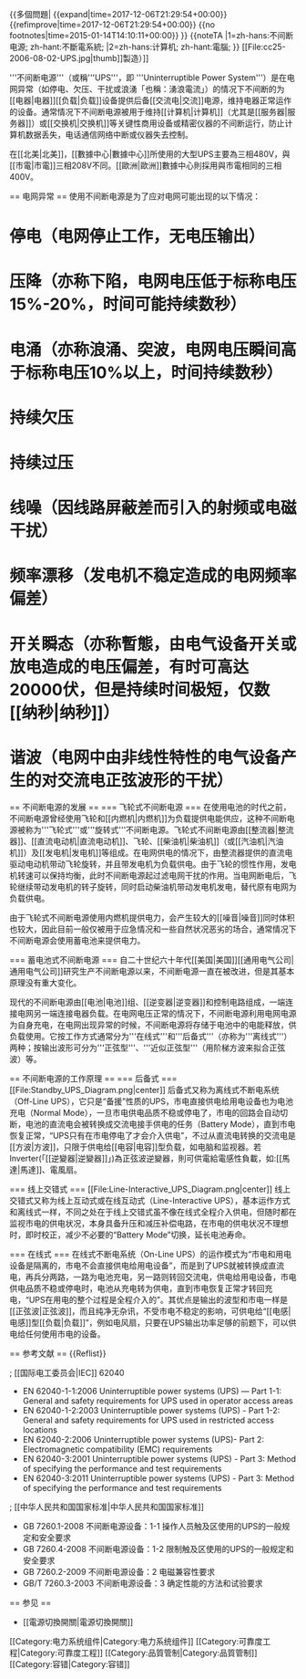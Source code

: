 {{多個問題|
{{expand|time=2017-12-06T21:29:54+00:00}}
{{refimprove|time=2017-12-06T21:29:54+00:00}}
{{no footnotes|time=2015-01-14T14:10:11+00:00}}
}}
{{noteTA
|1=zh-hans:不间断电源; zh-hant:不斷電系統;
|2=zh-hans:计算机; zh-hant:電腦;
}}
[[File:cc25-2006-08-02-UPS.jpg|thumb]]製造）]]

'''不间断电源'''（或稱'''UPS'''，即 '''Uninterruptible Power System'''）是在电网异常（如停电、欠压、干扰或浪湧「也稱：湧浪電流」）的情况下不间断的为[[电器|电器]][[负载|负载]]设备提供后备[[交流电|交流]]电源，维持电器正常运作的设备。通常情况下不间断电源被用于维持[[计算机|计算机]]（尤其是[[服务器|服务器]]）或[[交换机|交换机]]等关键性商用设备或精密仪器的不间断运行，防止计算机数据丢失，电话通信网络中断或仪器失去控制。

在[[北美|北美]]，[[數據中心|數據中心]]所使用的大型UPS主要為三相480V，與[[市電|市電]]三相208V不同。[[歐洲|歐洲]]數據中心則採用與市電相同的三相400V。

== 电网异常 ==
使用不间断电源是为了应对电网可能出现的以下情况：
# 停电（电网停止工作，无电压输出）
# 压降（亦称下陷，电网电压低于标称电压15%-20%，时间可能持续数秒）
# 电涌（亦称浪涌、突波，电网电压瞬间高于标称电压10%以上，时间持续数秒）
# 持续欠压
# 持续过压
# 线噪（因线路屏蔽差而引入的射频或电磁干扰）
# 频率漂移（发电机不稳定造成的电网频率偏差）
# 开关瞬态（亦称暫態，由电气设备开关或放电造成的电压偏差，有时可高达20000伏，但是持续时间极短，仅数[[纳秒|纳秒]]）
# 谐波（电网中由非线性特性的电气设备产生的对交流电正弦波形的干扰）

== 不间断电源的发展 ==
=== 飞轮式不间断电源 ===
在使用电池的时代之前，不间断电源曾经使用飞轮和[[内燃机|内燃机]]为负载提供电能供应，这种不间断电源被称为'''飞轮式'''或'''旋转式'''不间断电源。飞轮式不间断电源由[[整流器|整流器]]、[[直流电动机|直流电动机]]、飞轮、[[柴油机|柴油机]]（或[[汽油机|汽油机]]）及[[发电机|发电机]]等组成。在电网供电的情况下，由整流器提供的直流电驱动电动机带动飞轮旋转，并且带发电机为负载供电。由于飞轮的惯性作用，发电机转速可以保持均衡，此时不间断电源起过滤电网干扰的作用。当电网断电后，飞轮继续带动发电机的转子旋转，同时启动柴油机带动发电机发电，替代原有电网为负载供电。

由于飞轮式不间断电源使用内燃机提供电力，会产生较大的[[噪音|噪音]]同时体积也较大，因此目前一般仅被用于应急情况和一些自然状况恶劣的场合，通常情况下不间断电源会使用蓄电池来提供电力。

=== 蓄电池式不间断电源 ===
自二十世纪六十年代[[美国|美国]][[通用电气公司|通用电气公司]]研究生产不间断电源以来，不间断电源一直在被改进，但是其基本原理没有重大变化。

现代的不间断电源由[[电池|电池]]组、[[逆变器|逆变器]]和控制电路组成，一端连接电网另一端连接电器负载。在电网电压正常的情况下，不间断电源利用电网电源为自身充电，在电网出现异常的时候，不间断电源将存储于电池中的电能释放，供负载使用。它按工作方式通常分为'''在线式'''和'''后备式'''（亦称为'''离线式'''）两种；按输出波形可分为'''正弦型'''、'''近似正弦型'''（用阶梯方波来拟合正弦波）等。

== 不间断电源的工作原理 ==
=== 后备式 ===
[[File:Standby_UPS_Diagram.png|center]]
后备式又称为离线式不断电系统（Off-Line UPS），它只是“备援”性质的UPS，市电直接供电给用电设备也为电池充电（Normal Mode），一旦市电供电品质不稳或停电了，市电的回路会自动切断，电池的直流电会被转换成交流电接手供电的任务（Battery Mode），直到市电恢复正常，“UPS只有在市电停电了才会介入供电”，不过从直流电转换的交流电是[[方波|方波]]，只限于供电给[[电容|电容]]型负载，如电脑和监视器。若Inverter(「[[逆變器|逆變器]]」)為正弦波逆變器，則可供電給電感性負載，如:[[馬達|馬達]]、電風扇。

=== 线上交错式 ===
[[File:Line-Interactive_UPS_Diagram.png|center]]
线上交错式又称为线上互动式或在线互动式（Line-Interactive UPS），基本运作方式和离线式一样，不同之处在于线上交错式虽不像在线式全程介入供电，但随时都在监视市电的供电状况，本身具备升压和减压补偿电路，在市电的供电状况不理想时，即时校正，减少不必要的“Battery Mode”切换，延长电池寿命。

=== 在线式 ===
在线式不断电系统（On-Line UPS）的运作模式为“市电和用电设备是隔离的，市电不会直接供电给用电设备”，而是到了UPS就被转换成直流电，再兵分两路，一路为电池充电，另一路则转回交流电，供电给用电设备，市电供电品质不稳或停电时，电池从充电转为供电，直到市电恢复正常才转回充电，“UPS在用电的整个过程是全程介入的”。其优点是输出的波型和市电一样是[[正弦波|正弦波]]，而且纯净无杂讯，不受市电不稳定的影响，可供电给“[[电感|电感]]型[[负载|负载]]”，例如电风扇，只要在UPS输出功率足够的前题下，可以供电给任何使用市电的设备。

== 参考文献 ==
{{Reflist}}

; [[国际电工委员会|IEC]] 62040
* EN 62040-1-1:2006 Uninterruptible power systems (UPS) — Part 1-1: General and safety requirements for UPS used in operator access areas
* EN 62040-1-2:2003 Uninterruptible power systems (UPS) - Part 1-2: General and safety requirements for UPS used in restricted access locations
* EN 62040-2:2006 Uninterruptible power systems (UPS)- Part 2: Electromagnetic compatibility (EMC) requirements
* EN 62040-3:2001 Uninterruptible power systems (UPS) - Part 3: Method of specifying the performance and test requirements
* EN 62040-3:2011 Uninterruptible power systems (UPS) - Part 3: Method of specifying the performance and test requirements

; [[中华人民共和国国家标准|中华人民共和国国家标准]]
* GB 7260.1-2008 不间断电源设备：1-1 操作人员触及区使用的UPS的一般规定和安全要求
* GB 7260.4-2008 不间断电源设备：1-2 限制触及区使用的UPS的一般规定和安全要求
* GB 7260.2-2009 不间断电源设备：2 电磁兼容性要求
* GB/T 7260.3-2003 不间断电源设备：3 确定性能的方法和试验要求

== 参见 ==
* [[電源切換開關|電源切換開關]]

[[Category:电力系统组件|Category:电力系统组件]]
[[Category:可靠度工程|Category:可靠度工程]]
[[Category:品質管制|Category:品質管制]]
[[Category:容错|Category:容错]]